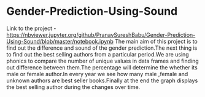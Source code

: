# Gender-Prediction-Using-Sound
Link to the project - https://nbviewer.jupyter.org/github/PranavSureshBabu/Gender-Prediction-Using-Sound/blob/master/notebook.ipynb
The main aim of this project is to find out the difference and sound of the gender prediction.The next thing is to find out the best selling authors from a particular period.We are using phonics to compare the number of unique values in data frames and finding out difference between them.The percentage will determine the whether its male or female author.In every year we see how many male ,female and unknown authors are best seller books.Finally at the end the graph displays the best selling author during the changes over time.
